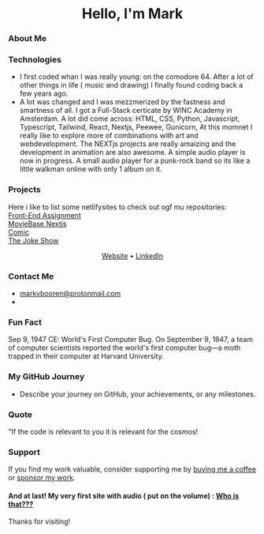 <h1 align="center">Hello, I'm Mark</h1>

### About Me



### Technologies

- I first coded whan I was really young: on the comodore 64. After a lot of other things in life ( music and drawing) I finally found coding back a few years ago.
- A lot was changed and I was mezzmerized by the fastness and smartness of all.
I got a Full-Stack certicate by WINC Academy in Amsterdam.
A lot did come across: HTML, CSS, Python, Javascript, Typescript, Tailwind, React, Nextjs, Peewee, Gunicorn, 
At this momnet I really like to explore more of combinations with art and webdevelopment.
The NEXTjs projects are really amaizing and the development in animation are also awesome.
A simple audio player is now in progress.  A small audio player for a punk-rock band so its like a little walkman online with only 1 album on it.

 
### Projects

Here i like to list some netlifysites to check out ogf mu repositories:  
[Front-End Assignment](https://front-end-assignment-mark-v-booren.netlify.app/)  
[MovieBase Nextjs](https://moviebase-nextjs.netlify.app/)  
[Comic](URL)  
[The Joke Show](https://app.netlify.com/sites/the-joke-show)  


<p align="center">
  <a href="https://www.markvanbooren.com">Website</a> •
  <a href="https://https://www.linkedin.com/in/markvanbooren/">LinkedIn</a>
</p>


### Contact Me

- markvbooren@protonmail.com
- 

### Fun Fact
Sep 9, 1947 CE: World's First Computer Bug. On September 9, 1947, a team of computer scientists reported the world's first computer bug—a moth trapped in their computer at Harvard University.

### My GitHub Journey

- Describe your journey on GitHub, your achievements, or any milestones.

### Quote

"If the code is relevant to you it is relevant for the cosmos!

### Support

If you find my work valuable, consider supporting me by [buying me a coffee](https://ko-fi.com/your-coffee-link) or [sponsor my work](https://github.com/sponsors/your-username).

#### And at last! My very first site with audio ( put on the volume) : [Who is that???](https://who-is-that.netlify.app)

Thanks for visiting! 


